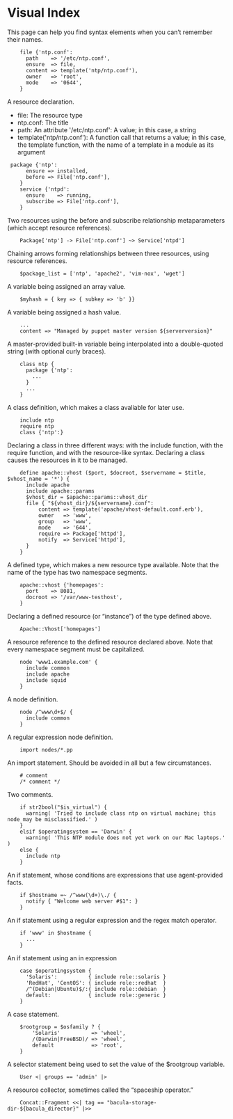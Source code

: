 # Visual Index

This page can help you find syntax elements when you can’t remember their names.
```
    file {'ntp.conf':
      path    => '/etc/ntp.conf',
      ensure  => file,
      content => template('ntp/ntp.conf'),
      owner   => 'root',
      mode    => '0644',
    }
```

A resource declaration.

* file: The resource type
* ntp.conf: The title
* path: An attribute
'/etc/ntp.conf': A value; in this case, a string
* template('ntp/ntp.conf'): A function call that returns a value; in this case, the template function, with the name of a template in a module as its argument

```
 package {'ntp':
      ensure => installed,
      before => File['ntp.conf'],
    }
    service {'ntpd':
      ensure    => running,
      subscribe => File['ntp.conf'],
    }
```

Two resources using the before and subscribe relationship metaparameters (which accept resource references).
```
    Package['ntp'] -> File['ntp.conf'] ~> Service['ntpd']
```

 Chaining arrows forming relationships between three resources, using resource references.
```
    $package_list = ['ntp', 'apache2', 'vim-nox', 'wget']
```

A variable being assigned an array value.
```
    $myhash = { key => { subkey => 'b' }}
```

A variable being assigned a hash value.
```
    ...
    content => "Managed by puppet master version ${serverversion}"
```

A master-provided built-in variable being interpolated into a double-quoted string (with optional curly braces).
```
    class ntp {
      package {'ntp':
        ...
      }
      ...
    }
```

A class definition, which makes a class avaliable for later use.
```
    include ntp
    require ntp
    class {'ntp':}
```

 Declaring a class in three different ways: with the include function, with the require function, and with the resource-like syntax. Declaring a class causes the resources in it to be managed.
```
    define apache::vhost ($port, $docroot, $servername = $title, $vhost_name = '*') {
      include apache
      include apache::params
      $vhost_dir = $apache::params::vhost_dir
      file { "${vhost_dir}/${servername}.conf":
          content => template('apache/vhost-default.conf.erb'),
          owner   => 'www',
          group   => 'www',
          mode    => '644',
          require => Package['httpd'],
          notify  => Service['httpd'],
      }
    }
```

A defined type, which makes a new resource type available. Note that the name of the type has two namespace segments.
```
    apache::vhost {'homepages':
      port    => 8081,
      docroot => '/var/www-testhost',
    }
```

Declaring a defined resource (or “instance”) of the type defined above.
```
    Apache::Vhost['homepages']
```

A resource reference to the defined resource declared above. Note that every namespace segment must be capitalized.
```
    node 'www1.example.com' {
      include common
      include apache
      include squid
    }
```

A node definition.
```
    node /^www\d+$/ {
      include common
    }
```

A regular expression node definition.
```
    import nodes/*.pp
```

An import statement. Should be avoided in all but a few circumstances.
```
    # comment
    /* comment */
```

Two comments.
```
    if str2bool("$is_virtual") {
      warning( 'Tried to include class ntp on virtual machine; this node may be misclassified.' )
    }
    elsif $operatingsystem == 'Darwin' {
      warning( 'This NTP module does not yet work on our Mac laptops.' )
    else {
      include ntp
    }
```

An if statement, whose conditions are expressions that use agent-provided facts.
```
    if $hostname =~ /^www(\d+)\./ {
      notify { "Welcome web server #$1": }
    }
```

An if statement using a regular expression and the regex match operator.
```
    if 'www' in $hostname {
      ...
    }
```

An if statement using an in expression
```
    case $operatingsystem {
      'Solaris':          { include role::solaris }
      'RedHat', 'CentOS': { include role::redhat  }
      /^(Debian|Ubuntu)$/:{ include role::debian  }
      default:            { include role::generic }
    }
```

A case statement.
```
    $rootgroup = $osfamily ? {
        'Solaris'          => 'wheel',
        /(Darwin|FreeBSD)/ => 'wheel',
        default            => 'root',
    }
```

A selector statement being used to set the value of the $rootgroup variable.
```
    User <| groups == 'admin' |>
```

A resource collector, sometimes called the “spaceship operator.”
```
    Concat::Fragment <<| tag == "bacula-storage-dir-${bacula_director}" |>>
```